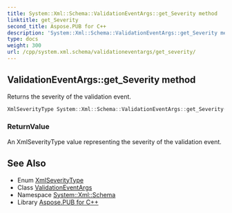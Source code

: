 ```yaml
---
title: System::Xml::Schema::ValidationEventArgs::get_Severity method
linktitle: get_Severity
second_title: Aspose.PUB for C++
description: 'System::Xml::Schema::ValidationEventArgs::get_Severity method. Returns the severity of the validation event in C++.'
type: docs
weight: 300
url: /cpp/system.xml.schema/validationeventargs/get_severity/
---
```

## ValidationEventArgs::get_Severity method


Returns the severity of the validation event.

```cpp
XmlSeverityType System::Xml::Schema::ValidationEventArgs::get_Severity()
```


### ReturnValue

An XmlSeverityType value representing the severity of the validation event.

## See Also

* Enum [XmlSeverityType](../../xmlseveritytype/)
* Class [ValidationEventArgs](../)
* Namespace [System::Xml::Schema](../../)
* Library [Aspose.PUB for C++](../../../)
